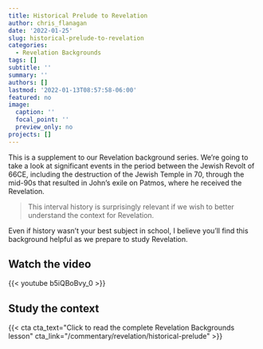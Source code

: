 ```yaml
---
title: Historical Prelude to Revelation
author: chris_flanagan
date: '2022-01-25'
slug: historical-prelude-to-revelation
categories:
  - Revelation Backgrounds
tags: []
subtitle: ''
summary: ''
authors: []
lastmod: '2022-01-13T08:57:58-06:00'
featured: no
image:
  caption: ''
  focal_point: ''
  preview_only: no
projects: []
---
```

This is a supplement to our Revelation background series. We’re going to take a look at significant events in the period between the Jewish Revolt of 66CE, including the destruction of the Jewish Temple in 70, through the mid-90s that resulted in John’s exile on Patmos, where he received the Revelation. 

> This interval history is surprisingly relevant if we wish to better understand the context for Revelation.

Even if history wasn’t your best subject in school, I believe you’ll find this background helpful as we prepare to study Revelation.



<script type="text/javascript">
  window.ESV_CROSSREF_OPTIONS = {
    body_background_color: 'D7E5F0', header_font_size: 10, body_font_size: 14, footer_font_size: 8, body_font_family: 'Times' };</script>
<script src="https://static.esvmedia.org/crossref/crossref.min.js" type="text/javascript"></script> 



## Watch the video

{{< youtube b5iQBoBvy_0 >}}

## Study the context

{{< cta cta_text="Click to read the complete Revelation Backgrounds lesson" cta_link="/commentary/revelation/historical-prelude" >}}
